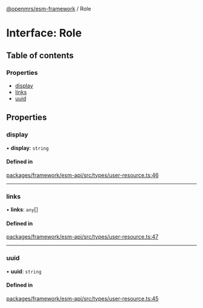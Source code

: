 [@openmrs/esm-framework](../API.md) / Role

# Interface: Role

## Table of contents

### Properties

- [display](Role.md#display)
- [links](Role.md#links)
- [uuid](Role.md#uuid)

## Properties

### display

• **display**: `string`

#### Defined in

[packages/framework/esm-api/src/types/user-resource.ts:46](https://github.com/openmrs/openmrs-esm-core/blob/master/packages/framework/esm-api/src/types/user-resource.ts#L46)

___

### links

• **links**: `any`[]

#### Defined in

[packages/framework/esm-api/src/types/user-resource.ts:47](https://github.com/openmrs/openmrs-esm-core/blob/master/packages/framework/esm-api/src/types/user-resource.ts#L47)

___

### uuid

• **uuid**: `string`

#### Defined in

[packages/framework/esm-api/src/types/user-resource.ts:45](https://github.com/openmrs/openmrs-esm-core/blob/master/packages/framework/esm-api/src/types/user-resource.ts#L45)
